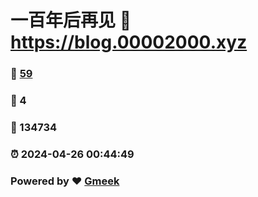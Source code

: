 # 一百年后再见 :link: https://blog.00002000.xyz 
### :page_facing_up: [59](https://blog.00002000.xyz/tag.html) 
### :speech_balloon: 4 
### :hibiscus: 134734 
### :alarm_clock: 2024-04-26 00:44:49 
### Powered by :heart: [Gmeek](https://github.com/Meekdai/Gmeek)

